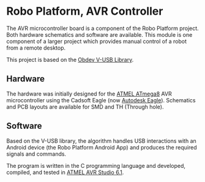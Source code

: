 # Robo Platform, AVR Controller

The AVR microcontroller board is a component of the Robo Platform project. Both hardware schematics and software are available. This module is one component of a larger project which provides manual control of a robot from a remote desktop.

This project is based on the [Obdev V-USB Library](https://www.obdev.at/products/vusb/index.html).


## Hardware

The hardware was initially designed for the [ATMEL ATmega8](https://www.microchip.com/en-us/product/ATMEGA8) AVR microcontroller using the Cadsoft Eagle (now 
[Autodesk Eagle](https://www.autodesk.com/products/eagle/free-download)).
Schematics and PCB layouts are available for SMD and TH (Through hole).

## Software

Based on the V-USB library, the algorithm handles USB interactions with an Android device (the Robo Platform Android App) and produces the required signals and commands.

The program is written in the C programming language and developed, compiled, and tested in [ATMEL AVR Studio 6.1](https://www.microchip.com/en-us/tools-resources/archives/avr-sam-mcus).


